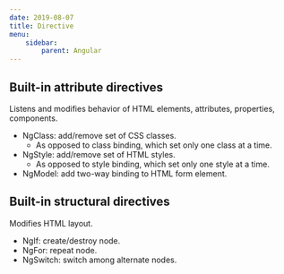 ```yaml
---
date: 2019-08-07
title: Directive
menu:
    sidebar:
        parent: Angular
---
```



## Built-in attribute directives
Listens and modifies behavior of HTML elements, attributes, properties, components.

- NgClass: add/remove set of CSS classes.
    + As opposed to class binding, which set only one class at a time.
- NgStyle: add/remove set of HTML styles.
    + As opposed to style binding, which set only one style at a time.
- NgModel: add two-way binding to HTML form element.



## Built-in structural directives
Modifies HTML layout.

- NgIf: create/destroy node.
- NgFor: repeat node.
- NgSwitch: switch among alternate nodes.

